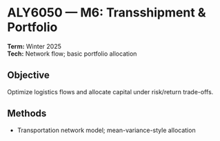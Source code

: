 # ALY6050 — M6: Transshipment & Portfolio
**Term:** Winter 2025  
**Tech:** Network flow; basic portfolio allocation

## Objective
Optimize logistics flows and allocate capital under risk/return trade-offs.

## Methods
- Transportation network model; mean-variance-style allocation
